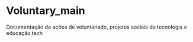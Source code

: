 # Voluntary_main
Documentação de ações de voluntariado, projetos sociais de tecnologia e educação tech
